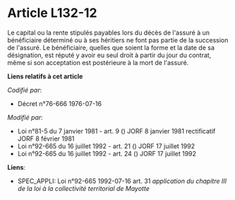 # Article L132-12

Le capital ou la rente stipulés payables lors du décès de l'assuré à un bénéficiaire déterminé ou à ses héritiers ne font pas
partie de la succession de l'assuré. Le bénéficiaire, quelles que soient la forme et la date de sa désignation, est réputé y
avoir eu seul droit à partir du jour du contrat, même si son acceptation est postérieure à la mort de l'assuré.

**Liens relatifs à cet article**

_Codifié par_:

  - Décret n°76-666 1976-07-16

_Modifié par_:

  - Loi n°81-5 du 7 janvier 1981 - art. 9 () JORF 8 janvier 1981 rectificatif JORF 8 février 1981
  - Loi n°92-665 du 16 juillet 1992 - art. 21 () JORF 17 juillet 1992
  - Loi n°92-665 du 16 juillet 1992 - art. 24 () JORF 17 juillet 1992

**Liens**:

  - SPEC_APPLI: Loi n°92-665 1992-07-16 art. 31 *application du chapitre III de la loi à la collectivité territorial de Mayotte*
